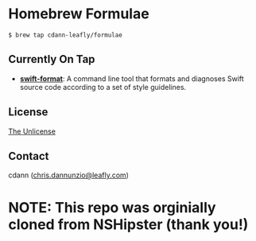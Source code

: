 # Homebrew Formulae

```terminal
$ brew tap cdann-leafly/formulae
```

## Currently On Tap

- **[swift-format][swift-format]**:
  A command line tool that formats and diagnoses Swift source code
  according to a set of style guidelines.

## License

[The Unlicense](http://unlicense.org)

## Contact

cdann (chris.dannunzio@leafly.com)

# NOTE: This repo was orginially cloned from NSHipster (thank you!)

[swift-format]: https://github.com/cdann-leafly/swift-format
